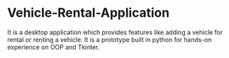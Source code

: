 # Vehicle-Rental-Application
It is a desktop application which provides features like adding a vehicle for rental or renting a vehicle.
It is a prototype built in python for hands-on experience on OOP and Tkinter.
